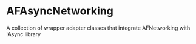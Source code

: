 AFAsyncNetworking
=================

A collection of wrapper adapter classes that integrate AFNetworking with iAsync library
